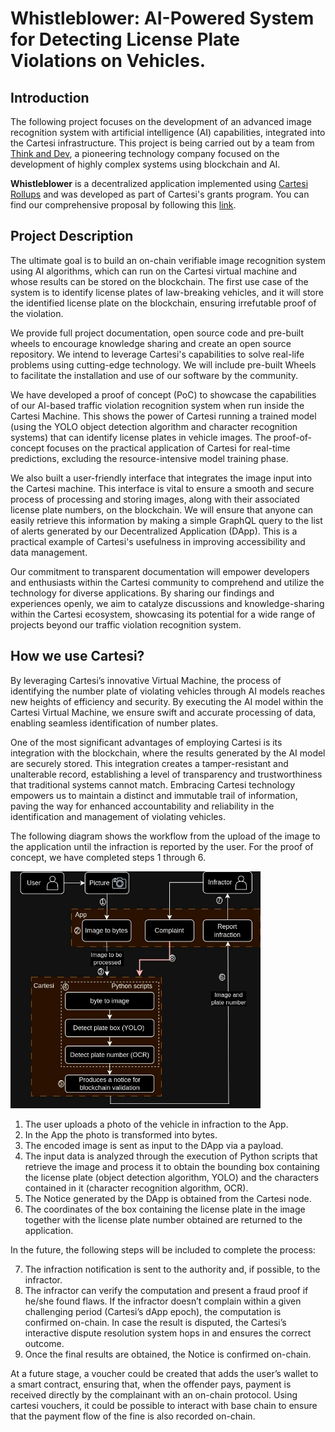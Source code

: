 # Whistleblower: AI-Powered System for Detecting License Plate Violations on Vehicles.

## Introduction

The following project focuses on the development of an advanced image recognition system with artificial intelligence (AI) capabilities, integrated into the Cartesi infrastructure.
This project is being carried out by a team from [Think and Dev](https://thinkanddev.com/), a pioneering technology company focused on the development of highly complex systems using blockchain and AI.

**Whistleblower** is a decentralized application implemented using [Cartesi Rollups](https://github.com/cartesi/rollups) and was developed as part of Cartesi's grants program. You can find our comprehensive proposal by following this [link](https://governance.cartesi.io/t/ai-powered-system-for-detecting-license-plate-violations-on-vehicles/206/1).

## Project Description

The ultimate goal is to build an on-chain verifiable image recognition system using AI algorithms, which can run on the Cartesi virtual machine and whose results can be stored on the blockchain. The first use case of the system is to identify license plates of law-breaking vehicles, and it will store the identified license plate on the blockchain, ensuring irrefutable proof of the violation.

We provide full project documentation, open source code and pre-built wheels to encourage knowledge sharing and create an open source repository. We intend to leverage Cartesi's capabilities to solve real-life problems using cutting-edge technology. We will include pre-built Wheels to facilitate the installation and use of our software by the community.

We have developed a proof of concept (PoC) to showcase the capabilities of our AI-based traffic violation recognition system when run inside the Cartesi Machine. This shows the power of Cartesi running a trained model (using the YOLO object detection algorithm and character recognition systems) that can identify license plates in vehicle images. The proof-of-concept focuses on the practical application of Cartesi for real-time predictions, excluding the resource-intensive model training phase.

We also built a user-friendly interface that integrates the image input into the Cartesi machine. This interface is vital to ensure a smooth and secure process of processing and storing images, along with their associated license plate numbers, on the blockchain. We will ensure that anyone can easily retrieve this information by making a simple GraphQL query to the list of alerts generated by our Decentralized Application (DApp). This is a practical example of Cartesi's usefulness in improving accessibility and data management.

Our commitment to transparent documentation will empower developers and enthusiasts within the Cartesi community to comprehend and utilize the technology for diverse applications. By sharing our findings and experiences openly, we aim to catalyze discussions and knowledge-sharing within the Cartesi ecosystem, showcasing its potential for a wide range of projects beyond our traffic violation recognition system.

## How we use Cartesi?

By leveraging Cartesi’s innovative Virtual Machine, the process of identifying the number plate of violating vehicles through AI models reaches new heights of efficiency and security. By executing the AI model within the Cartesi Virtual Machine, we ensure swift and accurate processing of data, enabling seamless identification of number plates.

One of the most significant advantages of employing Cartesi is its integration with the blockchain, where the results generated by the AI model are securely stored. This integration creates a tamper-resistant and unalterable record, establishing a level of transparency and trustworthiness that traditional systems cannot match. Embracing Cartesi technology empowers us to maintain a distinct and immutable trail of information, paving the way for enhanced accountability and reliability in the identification and management of violating vehicles.

The following diagram shows the workflow from the upload of the image to the application until the infraction is reported by the user. For the proof of concept, we have completed steps 1 through 6.

<img src="./assets/images/workflow.jpg" alt="image" width="400" />

1. The user uploads a photo of the vehicle in infraction to the App.
2. In the App the photo is transformed into bytes.
3. The encoded image is sent as input to the DApp via a payload.
4. The input data is analyzed through the execution of Python scripts that retrieve the image and process it to obtain the bounding box containing the license plate (object detection algorithm, YOLO) and the characters contained in it (character recognition algorithm, OCR).
5. The Notice generated by the DApp is obtained from the Cartesi node.
6. The coordinates of the box containing the license plate in the image together with the license plate number obtained are returned to the application.

In the future, the following steps will be included to complete the process:

7. The infraction notification is sent to the authority and, if possible, to the infractor.
8. The infractor can verify the computation and present a fraud proof if he/she found flaws. If the infractor doesn’t complain within a given challenging period (Cartesi’s dApp epoch), the computation is confirmed on-chain. In case the result is disputed, the Cartesi’s interactive dispute resolution system hops in and ensures the correct outcome.
9. Once the final results are obtained, the Notice is confirmed on-chain.

At a future stage, a voucher could be created that adds the user’s wallet to a smart contract, ensuring that, when the offender pays, payment is received directly by the complainant with an on-chain protocol. Using cartesi vouchers, it could be possible to interact with base chain to ensure that the payment flow of the fine is also recorded on-chain.
